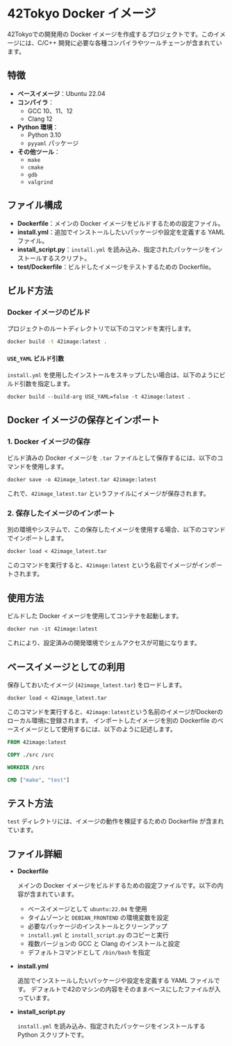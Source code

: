# 42Tokyo Docker イメージ

42Tokyoでの開発用の Docker イメージを作成するプロジェクトです。このイメージには、C/C++ 開発に必要な各種コンパイラやツールチェーンが含まれています。

## 特徴

- **ベースイメージ**：Ubuntu 22.04
- **コンパイラ**：
  - GCC 10、11、12
  - Clang 12
- **Python 環境**：
  - Python 3.10
  - `pyyaml` パッケージ
- **その他ツール**：
  - `make`
  - `cmake`
  - `gdb`
  - `valgrind`

## ファイル構成

- **Dockerfile**：メインの Docker イメージをビルドするための設定ファイル。
- **install.yml**：追加でインストールしたいパッケージや設定を定義する YAML ファイル。
- **install_script.py**：`install.yml` を読み込み、指定されたパッケージをインストールするスクリプト。
- **test/Dockerfile**：ビルドしたイメージをテストするための Dockerfile。

## ビルド方法

### Docker イメージのビルド

プロジェクトのルートディレクトリで以下のコマンドを実行します。

```bash
docker build -t 42image:latest .
```

#### `USE_YAML` ビルド引数

`install.yml` を使用したインストールをスキップしたい場合は、以下のようにビルド引数を指定します。

```
docker build --build-arg USE_YAML=false -t 42image:latest .
```

## Docker イメージの保存とインポート

### 1. Docker イメージの保存

ビルド済みの Docker イメージを `.tar` ファイルとして保存するには、以下のコマンドを使用します。

```
docker save -o 42image_latest.tar 42image:latest
```

これで、`42image_latest.tar` というファイルにイメージが保存されます。

### 2. 保存したイメージのインポート

別の環境やシステムで、この保存したイメージを使用する場合、以下のコマンドでインポートします。

```
docker load < 42image_latest.tar
```

このコマンドを実行すると、`42image:latest` という名前でイメージがインポートされます。

## 使用方法

ビルドした Docker イメージを使用してコンテナを起動します。

```
docker run -it 42image:latest
```

これにより、設定済みの開発環境でシェルアクセスが可能になります。

## ベースイメージとしての利用

保存しておいたイメージ (`42image_latest.tar`) をロードします。

```
docker load < 42image_latest.tar
```

このコマンドを実行すると、`42image:latest`という名前のイメージがDockerのローカル環境に登録されます。
インポートしたイメージを別の Dockerfile のベースイメージとして使用するには、以下のように記述します。

```Dockerfile
FROM 42image:latest

COPY ./src /src

WORKDIR /src

CMD ["make", "test"]
```


## テスト方法

`test` ディレクトリには、イメージの動作を検証するための Dockerfile が含まれています。

## ファイル詳細

- **Dockerfile**

  メインの Docker イメージをビルドするための設定ファイルです。以下の内容が含まれています。

  - ベースイメージとして `ubuntu:22.04` を使用
  - タイムゾーンと `DEBIAN_FRONTEND` の環境変数を設定
  - 必要なパッケージのインストールとクリーンアップ
  - `install.yml` と `install_script.py` のコピーと実行
  - 複数バージョンの GCC と Clang のインストールと設定
  - デフォルトコマンドとして `/bin/bash` を指定

- **install.yml**

  追加でインストールしたいパッケージや設定を定義する YAML ファイルです。
  デフォルトで42のマシンの内容をそのままベースにしたファイルが入っています。

- **install_script.py**

  `install.yml` を読み込み、指定されたパッケージをインストールする Python スクリプトです。

